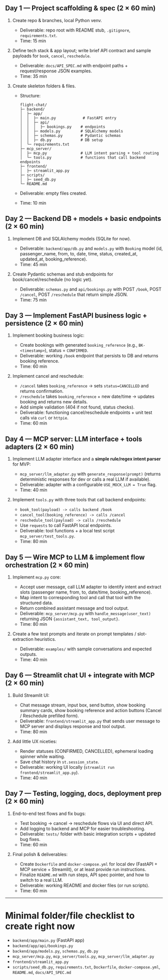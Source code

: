 
## Day 1 — Project scaffolding & spec (2 × 60 min)

1. Create repo & branches, local Python venv.

   * Deliverable: repo root with README stub, `.gitignore`, `requirements.txt`.
   * Time: 15 min
2. Define tech stack & app layout; write brief API contract and sample payloads for `book`, `cancel`, `reschedule`.

   * Deliverable: `docs/API_SPEC.md` with endpoint paths + request/response JSON examples.
   * Time: 35 min
3. Create skeleton folders & files.

   * Structure:

     ```
     flight-chat/
     ├─ backend/
     │  ├─ app/
     │  │  ├─ main.py            # FastAPI entry
     │  │  ├─ api/
     │  │  │  ├─ bookings.py    # endpoints
     │  │  ├─ models.py         # SQLAlchemy models
     │  │  ├─ schemas.py        # Pydantic schemas
     │  │  ├─ db.py             # DB setup
     │  └─ requirements.txt
     ├─ mcp_server/
     │  ├─ mcp.py               # LLM intent parsing + tool routing
     │  └─ tools.py             # functions that call backend endpoints
     ├─ frontend/
     │  ├─ streamlit_app.py
     ├─ scripts/
     │  ├─ seed_db.py
     └─ README.md
     ```
   * Deliverable: empty files created.
   * Time: 10 min

## Day 2 — Backend DB + models + basic endpoints (2 × 60 min)

1. Implement DB and SQLAlchemy models (SQLite for now).

   * Deliverable: `backend/app/db.py` and `models.py` with `Booking` model (id, passenger_name, from, to, date, time, status, created_at, updated_at, booking_reference).
   * Time: 45 min
2. Create Pydantic schemas and stub endpoints for book/cancel/reschedule (no logic yet).

   * Deliverable: `schemas.py` and `api/bookings.py` with POST `/book`, POST `/cancel`, POST `/reschedule` that return simple JSON.
   * Time: 75 min

## Day 3 — Implement FastAPI business logic + persistence (2 × 60 min)

1. Implement booking business logic:

   * Create bookings with generated `booking_reference` (e.g., `BK-<timestamp>`), status = `CONFIRMED`.
   * Deliverable: working `/book` endpoint that persists to DB and returns booking reference.
   * Time: 60 min
2. Implement cancel and reschedule:

   * `/cancel` takes `booking_reference` -> sets `status=CANCELLED` and returns confirmation.
   * `/reschedule` takes `booking_reference` + new date/time -> updates booking and returns new details.
   * Add simple validation (404 if not found, status checks).
   * Deliverable: functioning cancel/reschedule endpoints + unit test calls via `curl` or `httpie`.
   * Time: 60 min

## Day 4 — MCP server: LLM interface + tools adapters (2 × 60 min)

1. Implement LLM adapter interface and a **simple rule/regex intent parser** for MVP:

   * `mcp_server/llm_adapter.py` with `generate_response(prompt)` (returns deterministic responses for dev or calls a real LLM if available).
   * Deliverable: adapter with a configurable `USE_MOCK_LLM = True` flag.
   * Time: 40 min
2. Implement `tools.py` with three tools that call backend endpoints:

   * `book_tool(payload) -> calls backend /book`
   * `cancel_tool(booking_reference) -> calls /cancel`
   * `reschedule_tool(payload) -> calls /reschedule`
   * Use `requests` to call FastAPI local endpoints.
   * Deliverable: tool functions + a local test script `mcp_server/test_tools.py`.
   * Time: 80 min

## Day 5 — Wire MCP to LLM & implement flow orchestration (2 × 60 min)

1. Implement `mcp.py` core:

   * Accept user message, call LLM adapter to identify intent and extract slots (passenger name, from, to, date/time, booking_reference).
   * Map intent to corresponding tool and call that tool with the structured data.
   * Return combined assistant message and tool output.
   * Deliverable: `mcp_server/mcp.py` with `handle_message(user_text)` returning JSON `{assistant_text, tool_output}`.
   * Time: 80 min
2. Create a few test prompts and iterate on prompt templates / slot-extraction heuristics.

   * Deliverable: `examples/` with sample conversations and expected outputs.
   * Time: 40 min

## Day 6 — Streamlit chat UI + integrate with MCP (2 × 60 min)

1. Build Streamlit UI:

   * Chat message stream, input box, send button, show booking summary cards, show booking reference and action buttons (Cancel / Reschedule prefilled form).
   * Deliverable: `frontend/streamlit_app.py` that sends user message to MCP server and displays response and tool output.
   * Time: 80 min
2. Add little UX niceties:

   * Render statuses (CONFIRMED, CANCELLED), ephemeral loading spinner while waiting.
   * Save chat history in `st.session_state`.
   * Deliverable: working UI locally (`streamlit run frontend/streamlit_app.py`).
   * Time: 40 min

## Day 7 — Testing, logging, docs, deployment prep (2 × 60 min)

1. End-to-end test flows and fix bugs:

   * Test booking -> cancel -> reschedule flows via UI and direct API.
   * Add logging to backend and MCP for easier troubleshooting.
   * Deliverable: `tests/` folder with basic integration scripts + updated bug fixes.
   * Time: 60 min
2. Final polish & deliverables:

   * Create `Dockerfile` and `docker-compose.yml` for local dev (FastAPI + MCP service + Streamlit), or at least provide run instructions.
   * Finalize `README.md` with run steps, API spec pointer, and how to switch to a real LLM.
   * Deliverable: working README and docker files (or run scripts).
   * Time: 60 min


----------------------------------------------------------------------------------------------------------------

# Minimal folder/file checklist to create right now

* `backend/app/main.py` (FastAPI app)
* `backend/app/api/bookings.py`
* `backend/app/models.py`, `schemas.py`, `db.py`
* `mcp_server/mcp.py`, `mcp_server/tools.py`, `mcp_server/llm_adapter.py`
* `frontend/streamlit_app.py`
* `scripts/seed_db.py`, `requirements.txt`, `Dockerfile`, `docker-compose.yml`, `README.md`, `docs/API_SPEC.md`
